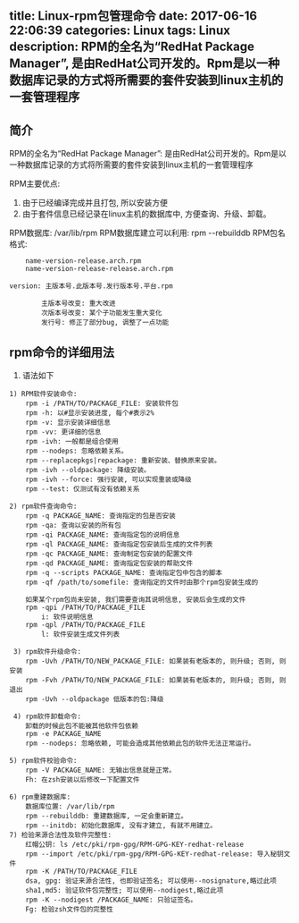 title: Linux-rpm包管理命令
date: 2017-06-16 22:06:39
categories: Linux
tags: Linux
description: RPM的全名为“RedHat Package Manager”, 是由RedHat公司开发的。Rpm是以一种数据库记录的方式将所需要的套件安装到linux主机的一套管理程序
---

## 简介

RPM的全名为“RedHat Package Manager”: 是由RedHat公司开发的。Rpm是以一种数据库记录的方式将所需要的套件安装到linux主机的一套管理程序

RPM主要优点: 
 1. 由于已经编译完成并且打包, 所以安装方便
 2. 由于套件信息已经记录在linux主机的数据库中, 方便查询、升级、卸载。

RPM数据库: /var/lib/rpm
RPM数据库建立可以利用: rpm --rebuilddb
RPM包名格式: 
```
    name-version-release.arch.rpm
    name-version-release-release.arch.rpm
```
    version: 主版本号.此版本号.发行版本号.平台.rpm
```
        主版本号改变: 重大改进
        次版本号改变: 某个子功能发生重大变化
        发行号: 修正了部分bug, 调整了一点功能
```

## rpm命令的详细用法
1. 语法如下
```
1) RPM软件安装命令:
    rpm -i /PATH/TO/PACKAGE_FILE: 安装软件包
    rpm -h: 以#显示安装进度, 每个#表示2%
    rpm -v: 显示安装详细信息
    rpm -vv: 更详细的信息
    rpm -ivh: 一般都是组合使用
    rpm --nodeps: 忽略依赖关系。
    rpm --replacepkgs|repackage: 重新安装、替换原来安装。
    rpm -ivh --oldpackage: 降级安装。
    rpm -ivh --force: 强行安装, 可以实现重装或降级
    rpm --test: 仅测试有没有依赖关系

2) rpm软件查询命令: 
    rpm -q PACKAGE_NAME: 查询指定的包是否安装
    rpm -qa: 查询以安装的所有包
    rpm -qi PACKAGE_NAME: 查询指定包的说明信息
    rpm -ql PACKAGE_NAME: 查询指定包安装后生成的文件列表
    rpm -qc PACKAGE_NAME: 查询制定包安装的配置文件
    rpm -qd PACKAGE_NAME: 查询指定包安装的帮助文件
    rpm -q --scripts PACKAGE_NAME: 查询指定包中包含的脚本
    rpm -qf /path/to/somefile: 查询指定的文件时由那个rpm包安装生成的

    如果某个rpm包尚未安装, 我们需要查询其说明信息, 安装后会生成的文件
    rpm -qpi /PATH/TO/PACKAGE_FILE
        i: 软件说明信息
    rpm -qpl /PATH/TO/PACKAGE_FILE
        l: 软件安装生成文件列表
 
 3) rpm软件升级命令:
    rpm -Uvh /PATH/TO/NEW_PACKAGE_FILE: 如果装有老版本的, 则升级; 否则, 则安装
    rpm -Fvh /PATH/TO/NEW_PACKAGE_FILE: 如果装有老版本的, 则升级; 否则, 则退出
    rpm -Uvh --oldpackage 低版本的包:降级
    
 4) rpm软件卸载命令:
    卸载的时候此包不能被其他软件包依赖
    rpm -e PACKAGE_NAME
    rpm --nodeps: 忽略依赖, 可能会造成其他依赖此包的软件无法正常运行。

5) rpm软件校验命令: 
    rpm -V PACKAGE_NAME: 无输出信息就是正常。
    Fh: 在zsh安装以后修改一下配置文件 

6) rpm重建数据库:
    数据库位置: /var/lib/rpm
    rpm --rebuilddb: 重建数据库, 一定会重新建立。
    rpm --initdb: 初始化数据库, 没有才建立, 有就不用建立。
7) 检验来源合法性及软件完整性: 
    红帽公钥: ls /etc/pki/rpm-gpg/RPM-GPG-KEY-redhat-release
    rpm --import /etc/pki/rpm-gpg/RPM-GPG-KEY-redhat-release: 导入秘钥文件 
    rpm -K /PATH/TO/PACKAGE_FILE
    dsa, gpg: 验证来源合法性, 也即验证签名; 可以使用--nosignature,略过此项
    sha1,md5: 验证软件包完整性; 可以使用--nodigest,略过此项
    rpm -K --nodigest /PACKAGE_NAME: 只验证签名。
    Fg: 检验zsh文件包的完整性
```


